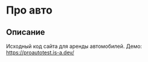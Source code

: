 # Про авто
## Описание
Исходный код сайта для аренды автомобилей. 
Демо: https://proautotest.is-a.dev/
